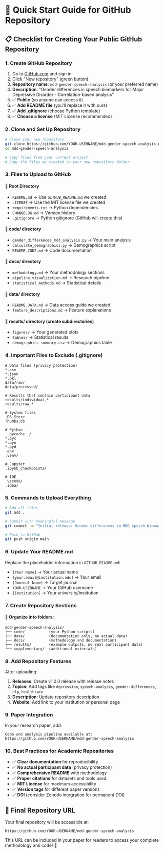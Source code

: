 # 🚀 Quick Start Guide for GitHub Repository

## 📋 Checklist for Creating Your Public GitHub Repository

### 1. Create GitHub Repository
1. Go to [GitHub.com](https://github.com) and sign in
2. Click "New repository" (green button)
3. **Repository name**: `mdd-gender-speech-analysis` (or your preferred name)
4. **Description**: "Gender differences in speech biomarkers for Major Depressive Disorder - Correlation-based analysis"
5. ✅ **Public** (so anyone can access it)
6. ✅ **Add README file** (you'll replace it with ours)
7. ✅ **Add .gitignore** (choose Python template)
8. ✅ **Choose a license** (MIT License recommended)

### 2. Clone and Set Up Repository
```bash
# Clone your new repository
git clone https://github.com/YOUR-USERNAME/mdd-gender-speech-analysis.git
cd mdd-gender-speech-analysis

# Copy files from your current project
# Copy the files we created to your new repository folder
```

### 3. Files to Upload to GitHub

#### 📁 Root Directory
- `README.md` → Use `GITHUB_README.md` we created
- `LICENSE` → Use the MIT license file we created
- `requirements.txt` → Python dependencies
- `CHANGELOG.md` → Version history
- `.gitignore` → Python gitignore (GitHub will create this)

#### 📂 code/ directory
- `gender_differences_mdd_analysis.py` → Your main analysis
- `calculate_demographics.py` → Demographics script
- `README_CODE.md` → Code documentation

#### 📂 docs/ directory
- `methodology.md` → Your methodology sections
- `pipeline_visualization.md` → Research pipeline
- `statistical_methods.md` → Statistical details

#### 📂 data/ directory
- `README_DATA.md` → Data access guide we created
- `feature_descriptions.md` → Feature explanations

#### 📂 results/ directory (create subdirectories)
- `figures/` → Your generated plots
- `tables/` → Statistical results
- `demographics_summary.csv` → Demographics table

### 4. Important Files to Exclude (.gitignore)
```
# Data files (privacy protection)
*.csv
*.json
*.pkl
data/raw/
data/processed/

# Results that contain participant data
results/individual_*
results/raw_*

# System files
.DS_Store
Thumbs.db

# Python
__pycache__/
*.pyc
*.pyo
*.pyd
.env
.venv/

# Jupyter
.ipynb_checkpoints/

# IDE
.vscode/
.idea/
```

### 5. Commands to Upload Everything
```bash
# Add all files
git add .

# Commit with meaningful message
git commit -m "Initial release: Gender differences in MDD speech biomarkers v1.0.0"

# Push to GitHub
git push origin main
```

### 6. Update Your README.md
Replace the placeholder information in `GITHUB_README.md`:
- `[Your Name]` → Your actual name
- `[your.email@institution.edu]` → Your email
- `[Journal Name]` → Target journal
- `YOUR-USERNAME` → Your GitHub username
- `[Institution]` → Your university/institution

### 7. Create Repository Sections

#### 📁 Organize into folders:
```
mdd-gender-speech-analysis/
├── code/           (your Python scripts)
├── data/           (documentation only, no actual data)
├── docs/           (methodology and documentation)
├── results/        (example outputs, no real participant data)
└── supplementary/  (additional materials)
```

### 8. Add Repository Features
After uploading:
1. **Releases**: Create v1.0.0 release with release notes
2. **Topics**: Add tags like `depression`, `speech-analysis`, `gender-differences`, `nlp`, `healthcare`
3. **Description**: Update repository description
4. **Website**: Add link to your institution or personal page

### 9. Paper Integration
In your research paper, add:
```
Code and analysis pipeline available at: 
https://github.com/YOUR-USERNAME/mdd-gender-speech-analysis
```

### 10. Best Practices for Academic Repositories
- ✅ **Clear documentation** for reproducibility
- ✅ **No actual participant data** (privacy protection)  
- ✅ **Comprehensive README** with methodology
- ✅ **Proper citations** for datasets and tools used
- ✅ **MIT License** for maximum accessibility
- ✅ **Version tags** for different paper versions
- ✅ **DOI** (consider Zenodo integration for permanent DOI)

## 🎯 Final Repository URL
Your final repository will be accessible at:
```
https://github.com/YOUR-USERNAME/mdd-gender-speech-analysis
```

This URL can be included in your paper for readers to access your complete methodology and code! 🚀
